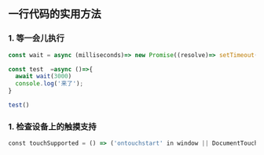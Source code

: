 ## 一行代码的实用方法
### 1. 等一会儿执行
```javaScript
const wait = async (milliseconds)=> new Promise((resolve)=> setTimeout(resolve,milliseconds))

const test  =async ()=>{
  await wait(3000)
  console.log('来了');
}

test() 

```

### 1. 检查设备上的触摸支持
```javaScript
const touchSupported = () => ('ontouchstart' in window || DocumentTouch && document instanceof DocumentTouch)

```